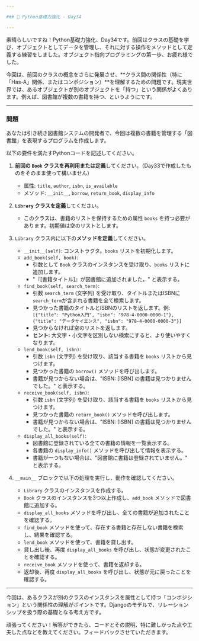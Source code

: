 ```yaml
---

### 📝 Python基礎力強化 - Day34

---
```


素晴らしいですね！Python基礎力強化、Day34です。前回はクラスの基礎を学び、オブジェクトとしてデータを管理し、それに対する操作をメソッドとして定義する練習をしました。オブジェクト指向プログラミングの第一歩、お疲れ様でした。

今回は、前回のクラスの概念をさらに発展させ、**クラス間の関係性（特に「Has-A」関係、またはコンポジション）**を理解するための問題です。現実世界では、あるオブジェクトが別のオブジェクトを「持つ」という関係がよくあります。例えば、図書館が複数の書籍を持つ、というようにです。

---

### 問題

あなたは引き続き図書館システムの開発者で、今回は複数の書籍を管理する「図書館」を表現するプログラムを作成します。

以下の要件を満たすPythonコードを記述してください。

1.  **前回の `Book` クラスを再利用または定義**してください。（Day33で作成したものをそのまま使って構いません）
    * 属性: `title`, `author`, `isbn`, `is_available`
    * メソッド: `__init__`, `borrow`, `return_book`, `display_info`

2.  **`Library` クラスを定義**してください。
    * このクラスは、書籍のリストを保持するための属性 `books` を持つ必要があります。初期値は空のリストとします。

3.  `Library` クラス内に以下の**メソッドを定義**してください。
    * `__init__(self)`: コンストラクタ。`books` リストを初期化します。
    * `add_book(self, book)`:
        * 引数として `Book` クラスのインスタンスを受け取り、`books` リストに追加します。
        * "『[書籍タイトル]』が図書館に追加されました。" と表示する。
    * `find_book(self, search_term)`:
        * 引数 `search_term` (文字列) を受け取り、タイトルまたはISBNに`search_term`が含まれる書籍を全て検索します。
        * 見つかった書籍のタイトルとISBNのリストを返します。例: `[{"title": "Python入門", "isbn": "978-4-0000-0000-1"}, {"title": "データサイエンス", "isbn": "978-4-0000-0000-3"}]`
        * 見つからなければ空のリストを返します。
        * **ヒント:** 大文字・小文字を区別しない検索にすると、より使いやすくなります。
    * `lend_book(self, isbn)`:
        * 引数 `isbn` (文字列) を受け取り、該当する書籍を `books` リストから見つけます。
        * 見つかった書籍の `borrow()` メソッドを呼び出します。
        * 書籍が見つからない場合は、"ISBN: [ISBN] の書籍は見つかりませんでした。" と表示する。
    * `receive_book(self, isbn)`:
        * 引数 `isbn` (文字列) を受け取り、該当する書籍を `books` リストから見つけます。
        * 見つかった書籍の `return_book()` メソッドを呼び出します。
        * 書籍が見つからない場合は、"ISBN: [ISBN] の書籍は見つかりませんでした。" と表示する。
    * `display_all_books(self)`:
        * 図書館に登録されている全ての書籍の情報を一覧表示する。
        * 各書籍の `display_info()` メソッドを呼び出して情報を表示する。
        * 書籍が一つもない場合は、"図書館に書籍は登録されていません。" と表示する。

4.  `__main__` ブロックで以下の処理を実行し、動作を確認してください。
    * `Library` クラスのインスタンスを作成する。
    * `Book` クラスのインスタンスを3つ以上作成し、`add_book` メソッドで図書館に追加する。
    * `display_all_books` メソッドを呼び出し、全ての書籍が追加されたことを確認する。
    * `find_book` メソッドを使って、存在する書籍と存在しない書籍を検索し、結果を確認する。
    * `lend_book` メソッドを使って、書籍を貸し出す。
    * 貸し出し後、再度 `display_all_books` を呼び出し、状態が変更されたことを確認する。
    * `receive_book` メソッドを使って、書籍を返却する。
    * 返却後、再度 `display_all_books` を呼び出し、状態が元に戻ったことを確認する。

---

今回は、あるクラスが別のクラスのインスタンスを属性として持つ「コンポジション」という関係性の理解がポイントです。Djangoのモデルで、リレーションシップを扱う際の基礎となる考え方です。

頑張ってください！解答ができたら、コードとその説明、特に難しかった点や工夫した点などを教えてください。フィードバックさせていただきます。
